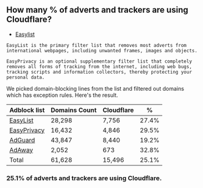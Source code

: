 ## How many % of adverts and trackers are using Cloudflare?


- [Easylist](https://web.archive.org/web/20210516110248/https://easylist.to/)
```
EasyList is the primary filter list that removes most adverts from international webpages, including unwanted frames, images and objects.

EasyPrivacy is an optional supplementary filter list that completely removes all forms of tracking from the internet, including web bugs, tracking scripts and information collectors, thereby protecting your personal data.
```


We picked domain-blocking lines from the list and filtered out domains which has exception rules.
Here's the result.


| Adblock list | Domains Count | Cloudflare | % |
| --- | --- | --- | --- |
| [EasyList](https://easylist.to/easylist/easylist.txt) | 28,298 | 7,756 | 27.4% |
| [EasyPrivacy](https://easylist.to/easylist/easyprivacy.txt) | 16,432 | 4,846 | 29.5% |
| [AdGuard](https://adguardteam.github.io/AdGuardSDNSFilter/Filters/filter.txt) | 43,847 | 8,440 | 19.2% |
| [AdAway](https://raw.githubusercontent.com/AdAway/adaway.github.io/master/hosts.txt) | 2,052 | 673 | 32.8% |
| Total | 61,628 | 15,496 | 25.1% |


### 25.1% of adverts and trackers are using Cloudflare.